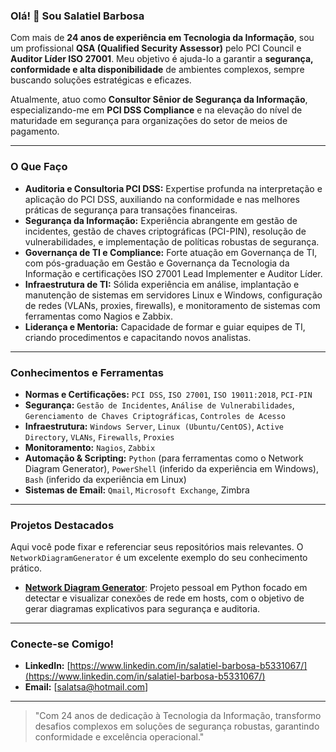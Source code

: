 ### Olá! 👋 Sou Salatiel Barbosa

Com mais de **24 anos de experiência em Tecnologia da Informação**, sou um profissional **QSA (Qualified Security Assessor)** pelo PCI Council e **Auditor Líder ISO 27001**. Meu objetivo é ajuda-lo a garantir a **segurança, conformidade e alta disponibilidade** de ambientes complexos, sempre buscando soluções estratégicas e eficazes.

Atualmente, atuo como **Consultor Sênior de Segurança da Informação**, especializando-me em **PCI DSS Compliance** e na elevação do nível de maturidade em segurança para organizações do setor de meios de pagamento.

---

### O Que Faço

* **Auditoria e Consultoria PCI DSS:** Expertise profunda na interpretação e aplicação do PCI DSS, auxiliando na conformidade e nas melhores práticas de segurança para transações financeiras.
* **Segurança da Informação:** Experiência abrangente em gestão de incidentes, gestão de chaves criptográficas (PCI-PIN), resolução de vulnerabilidades, e implementação de políticas robustas de segurança.
* **Governança de TI e Compliance:** Forte atuação em Governança de TI, com pós-graduação em Gestão e Governança da Tecnologia da Informação e certificações ISO 27001 Lead Implementer e Auditor Líder.
* **Infraestrutura de TI:** Sólida experiência em análise, implantação e manutenção de sistemas em servidores Linux e Windows, configuração de redes (VLANs, proxies, firewalls), e monitoramento de sistemas com ferramentas como Nagios e Zabbix.
* **Liderança e Mentoria:** Capacidade de formar e guiar equipes de TI, criando procedimentos e capacitando novos analistas.

---

### Conhecimentos e Ferramentas

* **Normas e Certificações:** `PCI DSS`, `ISO 27001`, `ISO 19011:2018`, `PCI-PIN`
* **Segurança:** `Gestão de Incidentes`, `Análise de Vulnerabilidades`, `Gerenciamento de Chaves Criptográficas`, `Controles de Acesso`
* **Infraestrutura:** `Windows Server`, `Linux (Ubuntu/CentOS)`, `Active Directory`, `VLANs`, `Firewalls`, `Proxies`
* **Monitoramento:** `Nagios`, `Zabbix`
* **Automação & Scripting:** `Python` (para ferramentas como o Network Diagram Generator), `PowerShell` (inferido da experiência em Windows), `Bash` (inferido da experiência em Linux)
* **Sistemas de Email:** `Qmail`, `Microsoft Exchange`, Zimbra

---

### Projetos Destacados

Aqui você pode fixar e referenciar seus repositórios mais relevantes. O `NetworkDiagramGenerator` é um excelente exemplo do seu conhecimento prático.

* **[Network Diagram Generator](https://github.com/salatcb-git/NetworkDiagramGenerator)**: Projeto pessoal em Python focado em detectar e visualizar conexões de rede em hosts, com o objetivo de gerar diagramas explicativos para segurança e auditoria.


---

### Conecte-se Comigo!

* **LinkedIn:** [https://www.linkedin.com/in/salatiel-barbosa-b5331067/](https://www.linkedin.com/in/salatiel-barbosa-b5331067/)
* **Email:** [salatsa@hotmail.com]

---

> "Com 24 anos de dedicação à Tecnologia da Informação, transformo desafios complexos em soluções de segurança robustas, garantindo conformidade e excelência operacional."
